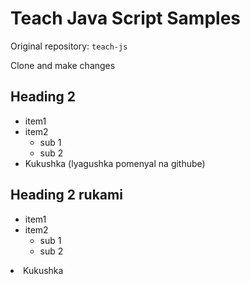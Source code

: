 # Teach Java Script Samples

Original repository: `teach-js`

Clone and make changes

## Heading 2

- item1
- item2
  - sub 1
  - sub 2
- Kukushka (lyagushka pomenyal na githube)


<h2>Heading 2 rukami</h2>

<ul>
 <li> item1</li>
 <li> 
   item2
   <ul>
      <li> sub 1</li>
      <li> sub 2</li>
   </ul>
</ul>
 </li>
 <li> Kukushka</li>

</ul>







